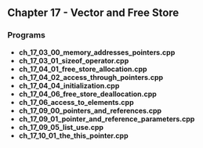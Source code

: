 ## Chapter 17 - Vector and Free Store

### Programs
* **ch_17_03_00_memory_addresses_pointers.cpp** 
* **ch_17_03_01_sizeof_operator.cpp**
* **ch_17_04_01_free_store_allocation.cpp**
* **ch_17_04_02_access_through_pointers.cpp**
* **ch_17_04_04_initialization.cpp**
* **ch_17_04_06_free_store_deallocation.cpp**
* **ch_17_06_access_to_elements.cpp**
* **ch_17_09_00_pointers_and_references.cpp**
* **ch_17_09_01_pointer_and_reference_parameters.cpp**
* **ch_17_09_05_list_use.cpp**
* **ch_17_10_01_the_this_pointer.cpp**
